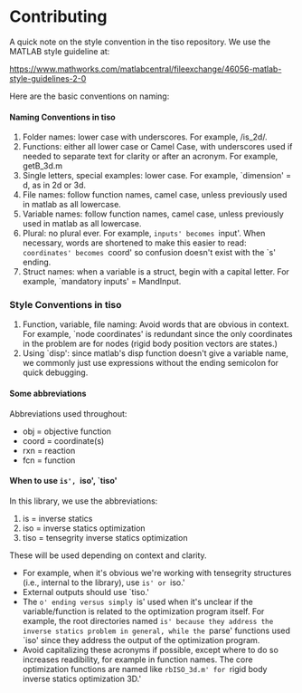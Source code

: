 # Contributing

A quick note on the style convention in the tiso repository.
We use the MATLAB style guideline at:

https://www.mathworks.com/matlabcentral/fileexchange/46056-matlab-style-guidelines-2-0

Here are the basic conventions on naming:

#### Naming Conventions in tiso

1. Folder names: lower case with underscores. For example, /is_2d/.
2. Functions: either all lower case or Camel Case, with underscores used if needed to separate text for clarity or after an acronym. For example, getB_3d.m
3. Single letters, special examples: lower case. For example, `dimension' = d, as in 2d or 3d.
4. File names: follow function names, camel case, unless previously used in matlab as all lowercase.
5. Variable names: follow function names, camel case, unless previously used in matlab as all lowercase.
6. Plural: no plural ever. For example, `inputs' becomes `input'. When necessary, words are shortened to make this easier to read: `coordinates' becomes `coord' so confusion doesn't exist with the `s' ending.
7. Struct names: when a variable is a struct, begin with a capital letter. For example, `mandatory inputs' = MandInput.

### Style Conventions in tiso

1. Function, variable, file naming: Avoid words that are obvious in context. For example, `node coordinates' is redundant since the only coordinates in the problem are for nodes (rigid body position vectors are states.)
2. Using `disp': since matlab's disp function doesn't give a variable name, we commonly just use expressions without the ending semicolon for quick debugging.

#### Some abbreviations

Abbreviations used throughout:

- obj = objective function
- coord = coordinate(s)
- rxn = reaction
- fcn = function

#### When to use `is', `iso', `tiso'

In this library, we use the abbreviations:

1. is = inverse statics
2. iso = inverse statics optimization
3. tiso = tensegrity inverse statics optimization

These will be used depending on context and clarity.

- For example, when it's obvious we're working with tensegrity structures (i.e., internal to the library), use `is' or `iso.'
- External outputs should use `tiso.'
- The `o' ending versus simply `is' used when it's unclear if the variable/function is related to the optimization program itself. For example, the root directories named `is' because they address the inverse statics problem in general, while the `parse' functions used `iso' since they address the output of the optimization program.
- Avoid capitalizing these acronyms if possible, except where to do so increases readibility, for example in function names. The core optimization functions are named like `rbISO_3d.m' for `rigid body inverse statics optimization 3D.'

